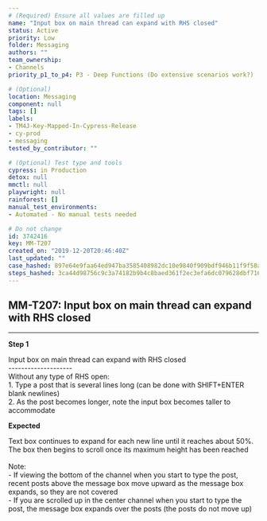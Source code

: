 ```yaml
---
# (Required) Ensure all values are filled up
name: "Input box on main thread can expand with RHS closed"
status: Active
priority: Low
folder: Messaging
authors: ""
team_ownership: 
- Channels
priority_p1_to_p4: P3 - Deep Functions (Do extensive scenarios work?)

# (Optional)
location: Messaging
component: null
tags: []
labels: 
- TM4J-Key-Mapped-In-Cypress-Release
- cy-prod
- messaging
tested_by_contributor: ""

# (Optional) Test type and tools
cypress: in Production
detox: null
mmctl: null
playwright: null
rainforest: []
manual_test_environments: 
- Automated - No manual tests needed

# Do not change
id: 3742416
key: MM-T207
created_on: "2019-12-20T20:46:40Z"
last_updated: ""
case_hashed: 897e64e9faa64ed947ba3585408982dc10e9840f909bdf946b11f9f58a368ced459c4f87b120cb19b3d7d510322076fd
steps_hashed: 3ca44d98756c9c3a74182b9b4c8baed361f2ec3efa6dc079628dbf716307f814e421131512bd121f8e71500be180a5f8
---
```


<!-- (Auto-generated) Based on frontmatter's "key" and "name" -->

## MM-T207: Input box on main thread can expand with RHS closed

---

**Step 1**

Input box on main thread can expand with RHS closed\
\--------------------\
Without any type of RHS open:\
1\. Type a post that is several lines long (can be done with SHIFT+ENTER blank newlines)\
2\. As the post becomes longer, note the input box becomes taller to accommodate

**Expected**

Text box continues to expand for each new line until it reaches about 50%. The box then begins to scroll once its maximum height has been reached\
\
Note:\
\- If viewing the bottom of the channel when you start to type the post, recent posts above the message box move upward as the message box expands, so they are not covered\
\- If you are scrolled up in the center channel when you start to type the post, the message box expands over the posts (the posts do not move up)
